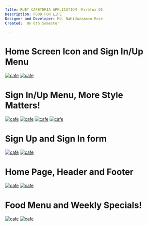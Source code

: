 ```yaml
---
Title: RUET CAFETERIA APPLICATION -Firefox OS
Description: FOOD FOR LIFE 
Designer and Developer: Md. Nahiduzzaman Rose
Created:  On 6th Semester

---
```

Home Screen Icon and Sign In/Up Menu
=========
[![cafe](https://cloud.githubusercontent.com/assets/12976221/11996843/18605bd6-aa96-11e5-8189-797378253a99.png)](#features)
[![cafe](https://cloud.githubusercontent.com/assets/12976221/11996862/ba011534-aa96-11e5-8e79-5b4221b7c5d5.png)](#features)

Sign In/Up Menu, More Style Matters!
=========
[![cafe](https://cloud.githubusercontent.com/assets/12976221/11996872/23700aca-aa97-11e5-8aa6-fb0580223b7b.png)](#features)
[![cafe](https://cloud.githubusercontent.com/assets/12976221/11996893/a99a6d5c-aa97-11e5-9591-fb563a8e93da.png)](#features)
[![cafe](https://cloud.githubusercontent.com/assets/12976221/11996899/cdfe819c-aa97-11e5-9ca6-04388c8f43b4.png)](#features)
[![cafe](https://cloud.githubusercontent.com/assets/12976221/11996906/02b762b4-aa98-11e5-86ec-08d3e10c2474.png)](#features)

Sign Up and Sign In form
=========
[![cafe](https://cloud.githubusercontent.com/assets/12976221/11996980/4c643f8e-aa9a-11e5-8eab-45f5cc2de927.png)](#features)
[![cafe](https://cloud.githubusercontent.com/assets/12976221/11996956/9e1d0d48-aa99-11e5-97a4-6e41608cdc39.png)](#features)

Home Page, Header and Footer
=========
[![cafe](https://cloud.githubusercontent.com/assets/12976221/11996920/947df3e8-aa98-11e5-9d2f-021e84831fb6.png)](#features)
[![cafe](https://cloud.githubusercontent.com/assets/12976221/11996922/a2c6c362-aa98-11e5-9973-37a794dab7af.png)](#features)

Food Menu and Weekly Specials!
=========
[![cafe](https://cloud.githubusercontent.com/assets/12976221/11996989/9fc570da-aa9a-11e5-9339-ab2a1cbec6d3.png)](#features)
[![cafe](https://cloud.githubusercontent.com/assets/12976221/11996994/b4a5c2a2-aa9a-11e5-965f-37d3bf94ed81.png)](#features)


